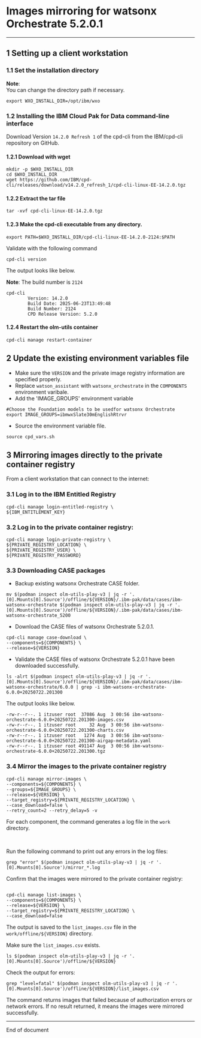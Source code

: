 # Images mirroring for watsonx Orchestrate 5.2.0.1

---

## 1 Setting up a client workstation

### 1.1 Set the installation directory

**Note**:
<br>
You can change the directory path if necessary.

```
export WXO_INSTALL_DIR=/opt/ibm/wxo
```
### 1.2 Installing the IBM Cloud Pak for Data command-line interface

Download Version `14.2.0 Refresh 1` of the cpd-cli from the IBM/cpd-cli repository on GitHub.

#### 1.2.1 Download with wget

```
mkdir -p $WXO_INSTALL_DIR
cd $WXO_INSTALL_DIR
wget https://github.com/IBM/cpd-cli/releases/download/v14.2.0_refresh_1/cpd-cli-linux-EE-14.2.0.tgz
```

#### 1.2.2 Extract the tar file

```
tar -xvf cpd-cli-linux-EE-14.2.0.tgz
```

#### 1.2.3 Make the cpd-cli executable from any directory.

```
export PATH=$WXO_INSTALL_DIR/cpd-cli-linux-EE-14.2.0-2124:$PATH
```

Validate with the following command
```
cpd-cli version
```
The output looks like below. <br>

**Note**: The build number is `2124`

```
cpd-cli
        Version: 14.2.0
        Build Date: 2025-06-23T13:49:48
        Build Number: 2124
        CPD Release Version: 5.2.0
```

#### 1.2.4 Restart the olm-utils container
```
cpd-cli manage restart-container
```

## 2 Update the existing environment variables file

- Make sure the `VERSION` and the private image registry information are specified properly.
- Replace `watson_assistant` with `watsonx_orchestrate` in the `COMPONENTS` environment varibale.
- Add the 'IMAGE_GROUPS' environment variable

```
#Choose the Foundation models to be usedfor watsonx Orchestrate
export IMAGE_GROUPS=ibmwxSlate30mEnglishRtrvr
```
- Source the environment variable file.

```
source cpd_vars.sh
```

## 3 Mirroring images directly to the private container registry

From a client workstation that can connect to the internet: 

### 3.1 Log in to the IBM Entitled Registry

```
cpd-cli manage login-entitled-registry \
${IBM_ENTITLEMENT_KEY}
```

### 3.2 Log in to the private container registry:

```
cpd-cli manage login-private-registry \
${PRIVATE_REGISTRY_LOCATION} \
${PRIVATE_REGISTRY_USER} \
${PRIVATE_REGISTRY_PASSWORD}
```

### 3.3 Downloading CASE packages
- Backup existing watsonx Orchestrate CASE folder.
```
mv $(podman inspect olm-utils-play-v3 | jq -r '.[0].Mounts[0].Source')/offline/${VERSION}/.ibm-pak/data/cases/ibm-watsonx-orchestrate $(podman inspect olm-utils-play-v3 | jq -r '.[0].Mounts[0].Source')/offline/${VERSION}/.ibm-pak/data/cases/ibm-watsonx-orchestrate_5200
```
- Download the CASE files of watsonx Orchestrate 5.2.0.1.
```
cpd-cli manage case-download \
--components=${COMPONENTS} \
--release=${VERSION}
```
- Validate the CASE files of watsonx Orchestrate 5.2.0.1 have been downloaded successfully.
```
ls -alrt $(podman inspect olm-utils-play-v3 | jq -r '.[0].Mounts[0].Source')/offline/${VERSION}/.ibm-pak/data/cases/ibm-watsonx-orchestrate/6.0.0 | grep -i ibm-watsonx-orchestrate-6.0.0+20250722.201300

```
The output looks like below.
```
-rw-r--r--. 1 itzuser root  37086 Aug  3 00:56 ibm-watsonx-orchestrate-6.0.0+20250722.201300-images.csv
-rw-r--r--. 1 itzuser root     32 Aug  3 00:56 ibm-watsonx-orchestrate-6.0.0+20250722.201300-charts.csv
-rw-r--r--. 1 itzuser root   1274 Aug  3 00:56 ibm-watsonx-orchestrate-6.0.0+20250722.201300-airgap-metadata.yaml
-rw-r--r--. 1 itzuser root 491147 Aug  3 00:56 ibm-watsonx-orchestrate-6.0.0+20250722.201300.tgz
```

### 3.4 Mirror the images to the private container registry

```
cpd-cli manage mirror-images \
--components=${COMPONENTS} \
--groups=${IMAGE_GROUPS} \
--release=${VERSION} \
--target_registry=${PRIVATE_REGISTRY_LOCATION} \
--case_download=false \
--retry_count=2 --retry_delay=5 -v
```

For each component, the command generates a log file in the `work` directory. 

<br>

Run the following command to print out any errors in the log files:

```
grep "error" $(podman inspect olm-utils-play-v3 | jq -r '.[0].Mounts[0].Source')/mirror_*.log
```

Confirm that the images were mirrored to the private container registry:

```

cpd-cli manage list-images \
--components=${COMPONENTS} \
--release=${VERSION} \
--target_registry=${PRIVATE_REGISTRY_LOCATION} \
--case_download=false
```

The output is saved to the `list_images.csv` file in the `work/offline/${VERSION}` directory. 
<br>

Make sure the `list_images.csv` exists.

```
ls $(podman inspect olm-utils-play-v3 | jq -r '.[0].Mounts[0].Source')/offline/${VERSION}
```

Check the output for errors: 

```
grep "level=fatal" $(podman inspect olm-utils-play-v3 | jq -r '.[0].Mounts[0].Source')/offline/${VERSION}/list_images.csv
```

The command returns images that failed because of authorization errors or network errors. If no result returned, it means the images were mirrored successfully.

---

End of document
